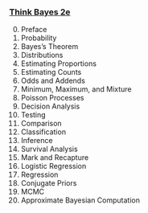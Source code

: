 ### [Think Bayes 2e](https://learning.oreilly.com/library/view/think-bayes-2nd/9781492089452/) ###
0. Preface
1. Probability
2. Bayes’s Theorem
3. Distributions
4. Estimating Proportions
5. Estimating Counts
6. Odds and Addends
7. Minimum, Maximum, and Mixture
8. Poisson Processes
9. Decision Analysis
10. Testing
11. Comparison
12. Classification
13. Inference
14. Survival Analysis
15. Mark and Recapture
16. Logistic Regression
17. Regression
18. Conjugate Priors
19. MCMC
20. Approximate Bayesian Computation
